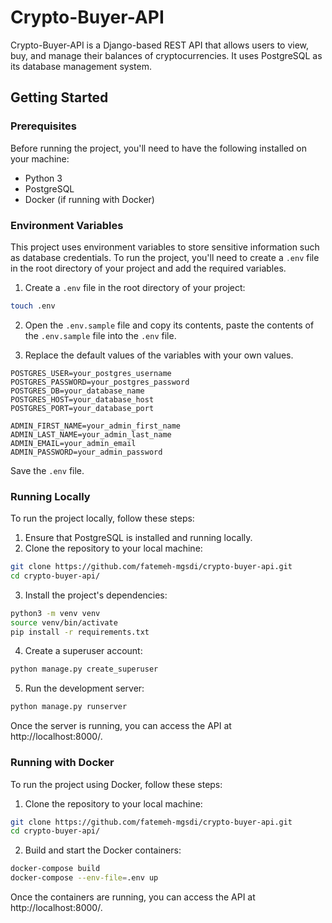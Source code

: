 # Crypto-Buyer-API

Crypto-Buyer-API is a Django-based REST API that allows users to view, buy, and manage their balances of cryptocurrencies. It uses PostgreSQL as its database management system.

## Getting Started

### Prerequisites

Before running the project, you'll need to have the following installed on your machine:

- Python 3
- PostgreSQL
- Docker (if running with Docker)

### Environment Variables

This project uses environment variables to store sensitive information such as database credentials. To run the project, you'll need to create a `.env` file in the root directory of your project and add the required variables.

1. Create a `.env` file in the root directory of your project:

```bash
touch .env
```

2. Open the `.env.sample` file and copy its contents, paste the contents of the `.env.sample` file into the `.env` file.

3. Replace the default values of the variables with your own values.

```
POSTGRES_USER=your_postgres_username
POSTGRES_PASSWORD=your_postgres_password
POSTGRES_DB=your_database_name
POSTGRES_HOST=your_database_host
POSTGRES_PORT=your_database_port

ADMIN_FIRST_NAME=your_admin_first_name
ADMIN_LAST_NAME=your_admin_last_name
ADMIN_EMAIL=your_admin_email
ADMIN_PASSWORD=your_admin_password
```

Save the `.env` file.

### Running Locally

To run the project locally, follow these steps:

1. Ensure that PostgreSQL is installed and running locally.
2. Clone the repository to your local machine:

```bash
git clone https://github.com/fatemeh-mgsdi/crypto-buyer-api.git
cd crypto-buyer-api/
```

3. Install the project's dependencies:

```bash
python3 -m venv venv
source venv/bin/activate
pip install -r requirements.txt
```

4. Create a superuser account:

````bash
python manage.py create_superuser
````

5. Run the development server:

````bash
python manage.py runserver
````

Once the server is running, you can access the API at http://localhost:8000/.

### Running with Docker

To run the project using Docker, follow these steps:

1. Clone the repository to your local machine:

```bash
git clone https://github.com/fatemeh-mgsdi/crypto-buyer-api.git
cd crypto-buyer-api/
```

2. Build and start the Docker containers:

````bash
docker-compose build
docker-compose --env-file=.env up
````

Once the containers are running, you can access the API at http://localhost:8000/.

